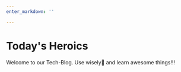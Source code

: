 ```yaml
---
enter_markdown: ''

---
```

# Today's Heroics

Welcome to our Tech-Blog. Use wisely🤞 and learn awesome things!!!